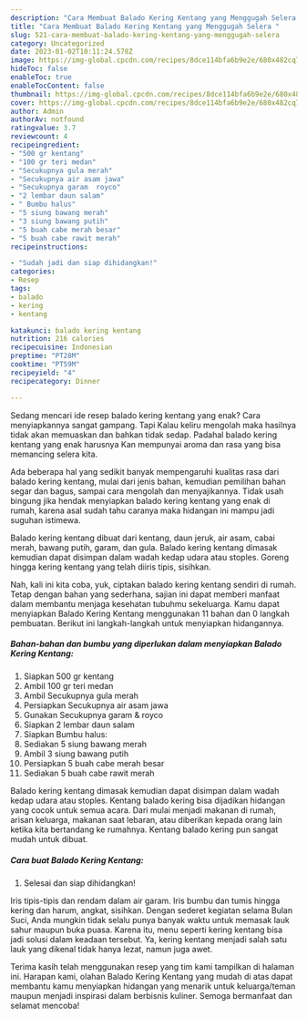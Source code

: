 ```yaml
---
description: "Cara Membuat Balado Kering Kentang yang Menggugah Selera "
title: "Cara Membuat Balado Kering Kentang yang Menggugah Selera "
slug: 521-cara-membuat-balado-kering-kentang-yang-menggugah-selera
category: Uncategorized
date: 2023-01-02T10:11:24.578Z
image: https://img-global.cpcdn.com/recipes/8dce114bfa6b9e2e/680x482cq70/balado-kering-kentang-foto-resep-utama.jpg
hideToc: false
enableToc: true
enableTocContent: false
thumbnail: https://img-global.cpcdn.com/recipes/8dce114bfa6b9e2e/680x482cq70/balado-kering-kentang-foto-resep-utama.jpg
cover: https://img-global.cpcdn.com/recipes/8dce114bfa6b9e2e/680x482cq70/balado-kering-kentang-foto-resep-utama.jpg
author: Admin
authorAv: notfound
ratingvalue: 3.7
reviewcount: 4
recipeingredient:
- "500 gr kentang"
- "100 gr teri medan"
- "Secukupnya gula merah"
- "Secukupnya air asam jawa"
- "Secukupnya garam  royco"
- "2 lembar daun salam"
- " Bumbu halus"
- "5 siung bawang merah"
- "3 siung bawang putih"
- "5 buah cabe merah besar"
- "5 buah cabe rawit merah"
recipeinstructions:

- "Sudah jadi dan siap dihidangkan!"
categories:
- Resep
tags:
- balado
- kering
- kentang

katakunci: balado kering kentang 
nutrition: 216 calories
recipecuisine: Indonesian
preptime: "PT28M"
cooktime: "PT59M"
recipeyield: "4"
recipecategory: Dinner

---
```



Sedang mencari ide resep balado kering kentang yang enak? Cara menyiapkannya sangat gampang. Tapi Kalau keliru mengolah maka hasilnya tidak akan memuaskan dan bahkan tidak sedap. Padahal balado kering kentang yang enak harusnya Kan mempunyai aroma dan rasa yang bisa memancing selera kita.


Ada beberapa hal yang sedikit banyak mempengaruhi kualitas rasa dari balado kering kentang, mulai dari jenis bahan, kemudian pemilihan bahan segar dan bagus, sampai cara mengolah dan menyajikannya. Tidak usah bingung jika hendak menyiapkan balado kering kentang yang enak di rumah, karena asal sudah tahu caranya maka hidangan ini mampu jadi suguhan istimewa.

Balado kering kentang dibuat dari kentang, daun jeruk, air asam, cabai merah, bawang putih, garam, dan gula. Balado kering kentang dimasak kemudian dapat disimpan dalam wadah kedap udara atau stoples. Goreng hingga kering kentang yang telah diiris tipis, sisihkan.


Nah, kali ini kita coba, yuk, ciptakan balado kering kentang sendiri di rumah. Tetap dengan bahan yang sederhana, sajian ini dapat memberi manfaat dalam membantu menjaga kesehatan tubuhmu sekeluarga. Kamu dapat menyiapkan Balado Kering Kentang menggunakan 11 bahan dan 0 langkah pembuatan. Berikut ini langkah-langkah untuk menyiapkan hidangannya.

<!--inarticleads1-->

##### Bahan-bahan dan bumbu yang diperlukan dalam menyiapkan Balado Kering Kentang:

1. Siapkan 500 gr kentang
1. Ambil 100 gr teri medan
1. Ambil Secukupnya gula merah
1. Persiapkan Secukupnya air asam jawa
1. Gunakan Secukupnya garam &amp; royco
1. Siapkan 2 lembar daun salam
1. Siapkan  Bumbu halus:
1. Sediakan 5 siung bawang merah
1. Ambil 3 siung bawang putih
1. Persiapkan 5 buah cabe merah besar
1. Sediakan 5 buah cabe rawit merah


Balado kering kentang dimasak kemudian dapat disimpan dalam wadah kedap udara atau stoples. Kentang balado kering bisa dijadikan hidangan yang cocok untuk semua acara. Dari mulai menjadi makanan di rumah, arisan keluarga, makanan saat lebaran, atau diberikan kepada orang lain ketika kita bertandang ke rumahnya. Kentang balado kering pun sangat mudah untuk dibuat. 

<!--inarticleads2-->

##### Cara buat Balado Kering Kentang:


1. Selesai dan siap dihidangkan!

Iris tipis-tipis dan rendam dalam air garam. Iris bumbu dan tumis hingga kering dan harum, angkat, sisihkan. Dengan sederet kegiatan selama Bulan Suci, Anda mungkin tidak selalu punya banyak waktu untuk memasak lauk sahur maupun buka puasa. Karena itu, menu seperti kering kentang bisa jadi solusi dalam keadaan tersebut. Ya, kering kentang menjadi salah satu lauk yang dikenal tidak hanya lezat, namun juga awet. 

Terima kasih telah menggunakan resep yang tim kami tampilkan di halaman ini. Harapan kami, olahan Balado Kering Kentang yang mudah di atas dapat membantu kamu menyiapkan hidangan yang menarik untuk keluarga/teman maupun menjadi inspirasi dalam berbisnis kuliner. Semoga bermanfaat dan selamat mencoba!
